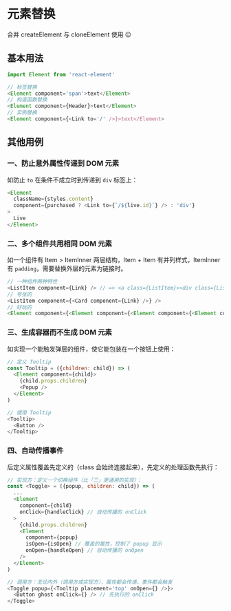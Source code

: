 # 元素替换

合并 createElement 与 cloneElement 使用 😉


## 基本用法

```js
import Element from 'react-element'

// 标签替换
<Element component='span'>text</Element>
// 构造函数替换
<Element component={Header}>text</Element>
// 实例替换
<Element component={<Link to='/' />}>text</Element>
```

## 其他用例

### 一、防止意外属性传递到 DOM 元素

如防止 `to` 在条件不成立时到传递到 `div` 标签上：

```js
<Element
  className={styles.content}
  component={purchased ? <Link to={`/${live.id}`} /> : 'div'}
>
  Live
</Element>
```

### 二、多个组件共用相同 DOM 元素

如一个组件有 Item > ItemInner 两层结构，Item + Item 有并列样式，ItemInner 有 `padding`，需要替换外层的元素为链接时。

```js
// 一种组件两种特性
<ListItem component={Link} /> // => <a class={ListItem}><div class={ListItemContent}>...</
// 夸张的
<ListItem component={<Card component={Link} />} />
// 好玩的
<Element component={<Element component={<Element component={<Element component='span' />} />} />}>
```

### 三、生成容器而不生成 DOM 元素

如实现一个能触发弹层的组件，使它能包装在一个按钮上使用：

```js
// 定义 Tooltip
const Tooltip = ({children: child}) => (
  <Element component={child}>
    {child.props.children}
    <Popup />
  </Element>
)

// 使用 Tooltip
<Tooltip>
  <Button />
</Tooltip>
```

### 四、自动传播事件

后定义属性覆盖先定义的（class 会始终连接起来），先定义的处理函数先执行：

```js
// 实现方：定义一个切换组件（比「三」更通用的实现）：
const <Toggle> = ({popup, children: child}) => (
  ...
  <Element
    component={child}
    onClick={handleClick} // 自动传播的 onClick
  >
    {child.props.children}
    <Element
      component={popup}
      isOpen={isOpen} // 覆盖的属性，控制了 popup 显示
      onOpen={handleOpen} // 自动传播的 onOpen
    />
  </Element>
)

// 调用方：无论内外（调用方或实现方），属性都会传递，事件都会触发
<Toggle popup={<Tooltip placement='top' onOpen={} />}>
  <Button ghost onClick={} /> // 先执行的 onClick
</Toggle>
```
